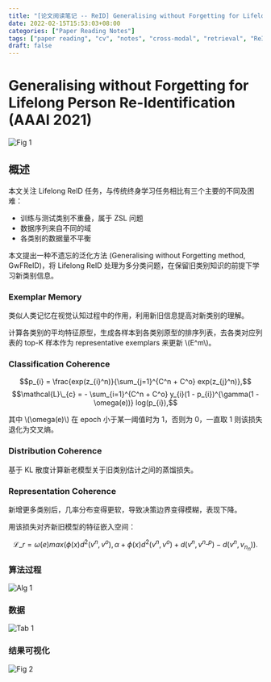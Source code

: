 ```yaml
---
title: "[论文阅读笔记 -- ReID] Generalising without Forgetting for Lifelong Person ReID (AAAI 2021)"
date: 2022-02-15T15:53:03+08:00
categories: ["Paper Reading Notes"]
tags: ["paper reading", "cv", "notes", "cross-modal", "retrieval", "ReID", "lifelong"]
draft: false
---
```


# Generalising without Forgetting for Lifelong Person Re-Identification (AAAI 2021)

![Fig 1](/images/2022/PRN190/1.png)

## 概述

本文关注 Lifelong ReID 任务，与传统终身学习任务相比有三个主要的不同及困难：  
+ 训练与测试类别不重叠，属于 ZSL 问题
+ 数据序列来自不同的域
+ 各类别的数据量不平衡

本文提出一种不遗忘的泛化方法 (Generalising without Forgetting method, GwFReID)，将 Lifelong ReID 处理为多分类问题，在保留旧类别知识的前提下学习新类别信息。  

### Exemplar Memory

类似人类记忆在视觉认知过程中的作用，利用新旧信息提高对新类别的理解。  

计算各类别的平均特征原型，生成各样本到各类别原型的排序列表，去各类对应列表的 top-K 样本作为 representative exemplars 来更新 \\(E^m\\)。  

### Classification Coherence

$$p_{i} = \frac{exp(z_{i}^n)}{\sum_{j=1}^{C^n + C^o} exp(z_{j}^n)},$$
$$\mathcal{L}\_{c} = - \sum_{i=1}^{C^n + C^o} y_{i}(1 - p_{i})^{\gamma(1 - \omega(e))} log(p_{i}),$$

其中 \\(\omega(e)\\) 在 epoch 小于某一阈值时为 1，否则为 0，一直取 1 则该损失退化为交叉熵。  

### Distribution Coherence

基于 KL 散度计算新老模型关于旧类别估计之间的蒸馏损失。  

### Representation Coherence

新增更多类别后，几率分布变得更软，导致决策边界变得模糊，表现下降。  

用该损失对齐新旧模型的特征嵌入空间：  

$$\mathcal{L}\_{r} = \omega(e) max(\phi(x)d^2(v^n, v^o), \alpha + \phi(x)d^2(v^n, v^o) + d(v^n, v^{n\_{p}}) - d(v^n, v_{n_{n}})).$$

### 算法过程

![Alg 1](/images/2022/PRN190/A1.png)

### 数据

![Tab 1](/images/2022/PRN190/T1.png)

### 结果可视化

![Fig 2](/images/2022/PRN190/2.png)
